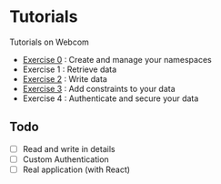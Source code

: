 # Tutorials
Tutorials on Webcom

- [Exercise 0](https://github.com/webcom-components/tutorials/blob/master/ex0/README.md) : Create and manage your namespaces
- Exercise 1 : Retrieve data
- [Exercise 2](https://github.com/webcom-components/tutorials/blob/master/ex2/README.md) : Write data
- [Exercise 3](https://github.com/webcom-components/tutorials/blob/master/ex3/README.md) : Add constraints to your data 
- Exercise 4 : Authenticate and secure your data

## Todo
- [ ] Read and write in details
- [ ] Custom Authentication
- [ ] Real application (with React)
